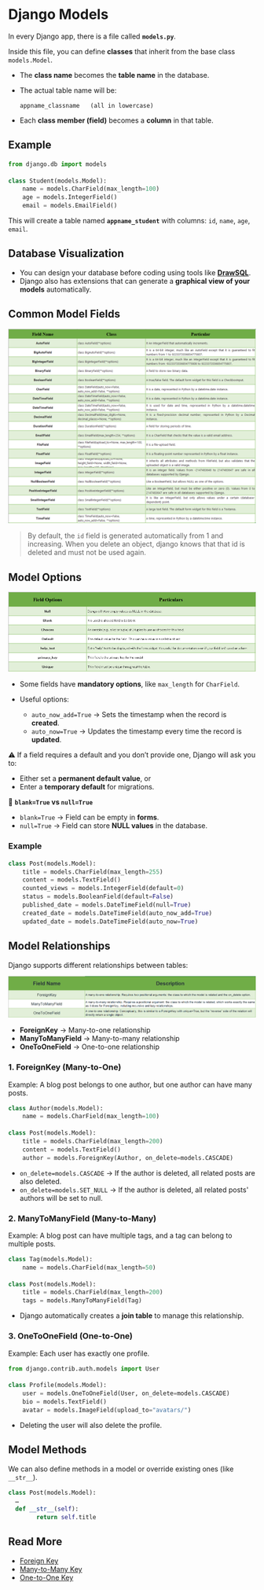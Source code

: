 # Django Models

In every Django app, there is a file called **`models.py`**.

Inside this file, you can define **classes** that inherit from the base class `models.Model`.

* The **class name** becomes the **table name** in the database.
* The actual table name will be:

  ```
  appname_classname   (all in lowercase)
  ```
* Each **class member (field)** becomes a **column** in that table.


## Example

```python
from django.db import models

class Student(models.Model):
    name = models.CharField(max_length=100)
    age = models.IntegerField()
    email = models.EmailField()
```

This will create a table named **`appname_student`** with columns: `id`, `name`, `age`, `email`.


## Database Visualization

* You can design your database before coding using tools like **[DrawSQL](https://drawsql.app/)**.
* Django also has extensions that can generate a **graphical view of your models** automatically.


## Common Model Fields

![](/tutorial/img/db-field-names.png)

>By default, the `id` field is generated automatically from 1 and increasing. When you delete an object, django knows that that id is deleted and must not be used again.

## Model Options

![](/tutorial/img/db-field-options.png)

* Some fields have **mandatory options**, like `max_length` for `CharField`.
* Useful options:

  * `auto_now_add=True` → Sets the timestamp when the record is **created**.
  * `auto_now=True` → Updates the timestamp every time the record is **updated**.

⚠️ If a field requires a default and you don’t provide one, Django will ask you to:

* Either set a **permanent default value**, or
* Enter a **temporary default** for migrations.

🔑 **`blank=True` vs `null=True`**

* `blank=True` → Field can be empty in **forms**.
* `null=True` → Field can store **NULL values** in the database.

### Example
```py
class Post(models.Model):
    title = models.CharField(max_length=255)
    content = models.TextField()
    counted_views = models.IntegerField(default=0)
    status = models.BooleanField(default=False)
    published_date = models.DateTimeField(null=True)
    created_date = models.DateTimeField(auto_now_add=True)
    updated_date = models.DateTimeField(auto_now=True)
```

## Model Relationships

Django supports different relationships between tables:

![](/tutorial/img/db-relation-fields.png)

* **ForeignKey** → Many-to-one relationship
* **ManyToManyField** → Many-to-many relationship
* **OneToOneField** → One-to-one relationship


### 1. ForeignKey (Many-to-One)

Example: A blog post belongs to one author, but one author can have many posts.

```python
class Author(models.Model):
    name = models.CharField(max_length=100)

class Post(models.Model):
    title = models.CharField(max_length=200)
    content = models.TextField()
    author = models.ForeignKey(Author, on_delete=models.CASCADE)
```

* `on_delete=models.CASCADE` → If the author is deleted, all related posts are also deleted.
* `on_delete=models.SET_NULL` → If the author is deleted, all related posts' authors will be set to null.


### 2. ManyToManyField (Many-to-Many)

Example: A blog post can have multiple tags, and a tag can belong to multiple posts.

```python
class Tag(models.Model):
    name = models.CharField(max_length=50)

class Post(models.Model):
    title = models.CharField(max_length=200)
    tags = models.ManyToManyField(Tag)
```

* Django automatically creates a **join table** to manage this relationship.


### 3. OneToOneField (One-to-One)

Example: Each user has exactly one profile.

```python
from django.contrib.auth.models import User

class Profile(models.Model):
    user = models.OneToOneField(User, on_delete=models.CASCADE)
    bio = models.TextField()
    avatar = models.ImageField(upload_to="avatars/")
```

* Deleting the user will also delete the profile.

## Model Methods
We can also define methods in a model or override existing ones (like `__str__`).

```py
class Post(models.Model):
  …
  def __str__(self):
        return self.title
```

## Read More

* [Foreign Key](https://www.geeksforgeeks.org/python-relational-fields-in-django-models/)
* [Many-to-Many Key](https://www.geeksforgeeks.org/python-relational-fields-in-django-models/)
* [One-to-One Key](https://www.geeksforgeeks.org/python-relational-fields-in-django-models/)
